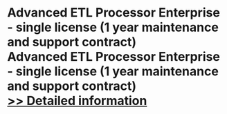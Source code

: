 # Advanced ETL Processor Enterprise - single license (1 year maintenance and support contract)<br />Advanced ETL Processor Enterprise - single license (1 year maintenance and support contract)<br />[>> Detailed information](https://secure.shareit.com/shareit/product.html?productid=300378664&affiliateid=200057808)